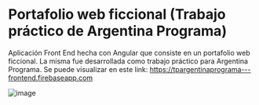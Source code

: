 
# Portafolio web ficcional (Trabajo práctico de Argentina Programa)

Aplicación Front End hecha con Angular que consiste en un portafolio web ficcional. La misma fue desarrollada como trabajo práctico para Argentina Programa.
Se puede visualizar en este link: https://tpargentinaprograma---frontend.firebaseapp.com

![image](https://github.com/alejandrafau/TPArgentinaPrograma-FrontEnd-con-Angular/assets/90530050/a3df67f8-9873-4882-807f-bf8ffc22650b)




